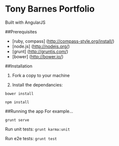 # Tony Barnes Portfolio
Built with AngularJS

##Prerequisites
- [ruby, compass] (http://compass-style.org/install/)
- [node.js] (http://nodejs.org/)
- [grunt] (http://gruntjs.com/)
- [bower] (http://bower.io/)

##Installation
1) Fork a copy to your machine

2) Install the dependancies:

`bower install`

`npm install`

##Running the app
For example...

`grunt serve`

Run unit tests:
`grunt karma:unit`

Run e2e tests:
`grunt test`
